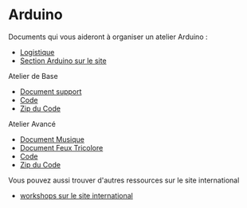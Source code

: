 # Arduino

Documents qui vous aideront à organiser un atelier Arduino :

- [Logistique](logistique_arduino.html)
- [Section Arduino sur le site](http://www.devoxx4kids.org/france/ateliers/arduino/)

Atelier de Base 
- [Document support](atelier-base/D4K-Arduino-2014-FR-Base.pdf)
- [Code](atelier-base/code)
- [Zip du Code](atelier-base/code.zip)

Atelier Avancé
- [Document Musique](atelier-avance/D4K-Arduino-2014-FR-Musique.pdf)
- [Document Feux Tricolore](atelier-avance/D4K-Arduino-2014-FR-FeuxTricolore.pdf)
- [Code](atelier-avance/code)
- [Zip du Code](atelier-avance/code.zip)

Vous pouvez aussi trouver d'autres ressources sur le site international 

- [workshops sur le site international](https://github.com/devoxx4kids/materials/tree/master/workshops)




